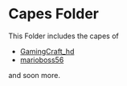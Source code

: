 # Capes Folder
This Folder includes the capes of
- [GamingCraft_hd](./GamingCraft_hd.png)
- [marioboss56](./marioboss56.png)

and soon more.
